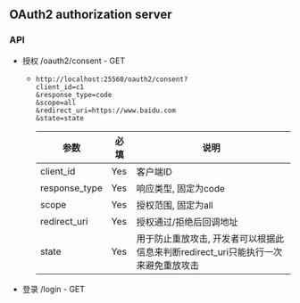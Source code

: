 ## OAuth2 authorization server

### API

+ 授权 /oauth2/consent - GET
  + ```
    http://localhost:25560/oauth2/consent?
    client_id=c1
    &response_type=code
    &scope=all
    &redirect_uri=https://www.baidu.com
    &state=state
    ```

    | 参数             | 必填  | 说明                                               |
    |----------------|-----|--------------------------------------------------|
    | client_id      | Yes | 客户端ID                                            |
    | response_type  | Yes | 响应类型, 固定为code                                    |
    | scope          | Yes | 授权范围, 固定为all                                     |
    | redirect_uri   | Yes | 授权通过/拒绝后回调地址                                     |
    | state          | Yes | 用于防止重放攻击, 开发者可以根据此信息来判断redirect_uri只能执行一次来避免重放攻击 |

+ 登录 /login - GET
